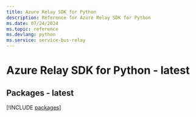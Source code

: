 ```yaml
---
title: Azure Relay SDK for Python
description: Reference for Azure Relay SDK for Python
ms.date: 07/24/2024
ms.topic: reference
ms.devlang: python
ms.service: service-bus-relay
---
```

# Azure Relay SDK for Python - latest
## Packages - latest
[!INCLUDE [packages](relay-index.md)]
